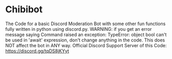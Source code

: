 # Chibibot
The Code for a basic Discord Moderation Bot with some other fun functions fully written in python using discord.py. WARNING: if you get an error message saying Command raised an exception: TypeError: object bool can't be used in 'await' expression, don't change anything in the code. This does NOT affect the bot in ANY way.
Official Discord Support Server of this Code:
https://discord.gg/tqDS8jKYyt
